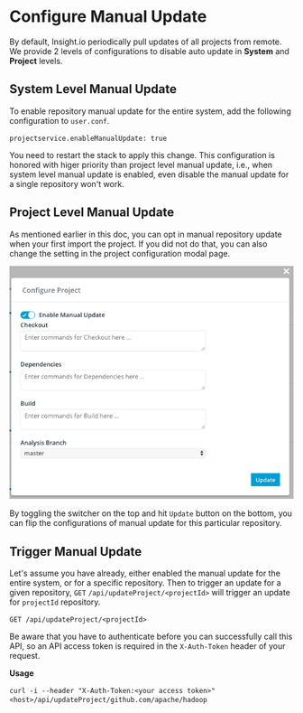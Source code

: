 # Configure Manual Update

By default, Insight.io periodically pull updates of all projects from remote. We provide 2 levels of configurations
to disable auto update in **System** and **Project** levels.

## System Level Manual Update

To enable repository manual update for the entire system, add the following configuration to `user.conf`.

```
projectservice.enableManualUpdate: true
```


You need to restart the stack to apply this change. This configuration is honored with higer priority than project level
manual update, i.e., when system level manual update is enabled, even disable the manual update
for a single repository won't work.

## Project Level Manual Update

As mentioned earlier in this doc, you can opt in manual repository update when your first import the project.
If you did not do that, you can also change the setting in the project configuration modal page.

![image](../images/manual_update_project.png)

By toggling the switcher on the top and hit `Update` button on the bottom, you can flip the configurations of manual update
for this particular repository.

## Trigger Manual Update

Let's assume you have already, either enabled the manual update for the entire system, or for a specific repository. Then
to trigger an update for a given repository, `GET` `/api/updateProject/<projectId>` will trigger an update for `projectId` repository.

```
GET /api/updateProject/<projectId>
```

Be aware that you have to authenticate before you can successfully call this API, so an API access token is required in the
`X-Auth-Token` header of your request.


**Usage**

```
curl -i --header "X-Auth-Token:<your access token>" <host>/api/updateProject/github.com/apache/hadoop
```